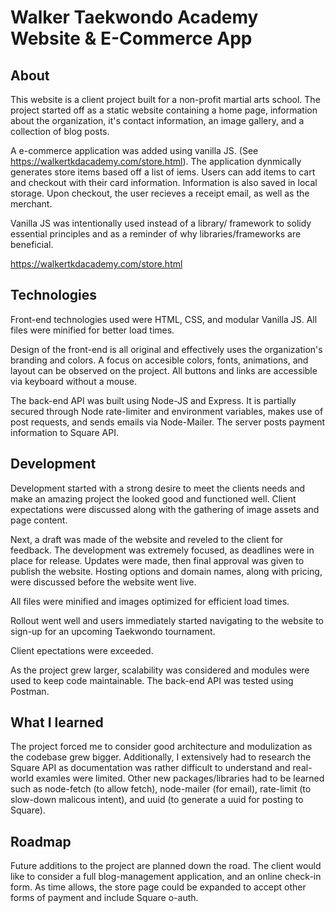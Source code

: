 # Walker Taekwondo Academy Website & E-Commerce App

## About
This website is a client project built for a non-profit martial arts school. The project started off as a static website containing a home page, information about the organization, it's contact information, an image gallery, and a collection of blog posts.

A e-commerce application was added using vanilla JS. (See https://walkertkdacademy.com/store.html). The application dynmically generates store items based off a list of iems. Users can add items to cart and checkout with their card information. Information is also saved in local storage. Upon checkout, the user recieves a receipt email, as well as the merchant.

Vanilla JS was intentionally used instead of a library/ framework to solidy essential principles and as a reminder of why libraries/frameworks are beneficial.

https://walkertkdacademy.com/store.html

## Technologies

Front-end technologies used were HTML, CSS, and modular Vanilla JS. All files were minified for better load times.

Design of the front-end is all original and effectively uses the organization's branding and colors. A focus on accesible colors, fonts, animations, and layout can be observed on the project. All buttons and links are accessible via keyboard without a mouse.

The back-end API was built using Node-JS and Express. It is partially secured through Node rate-limiter and environment variables, makes use of post requests, and sends emails via Node-Mailer. The server posts payment information to Square API. 

## Development
Development started with a strong desire to meet the clients needs and make an amazing project the looked good and functioned well. Client expectations were discussed along with the gathering of image assets and page content. 

Next, a draft was made of the website and reveled to the client for feedback. The development was extremely focused, as deadlines were in place for release. Updates were made, then final approval was given to publish the website. Hosting options and domain names, along with pricing, were discussed before the website went live.

All files were minified and images optimized for efficient load times. 

Rollout went well and users immediately started navigating to the website to sign-up for an upcoming Taekwondo tournament. 

Client epectations were exceeded.

As the project grew larger, scalability was considered and modules were used to keep code maintainable. The back-end API was tested using Postman.

## What I learned
The project forced me to consider good architecture and modulization as the codebase grew bigger. Additionally, I extensively had to research the Square API as documentation was rather difficult to understand and real-world examles were limited. Other new packages/libraries had to be learned such as node-fetch (to allow fetch), node-mailer (for email), rate-limit (to slow-down malicous intent), and uuid (to generate a uuid for posting to Square). 

## Roadmap
Future additions to the project are planned down the road. The client would like to consider a full blog-management application, and an online check-in form. As time allows, the store page could be expanded to accept other forms of payment and include Square o-auth. 


